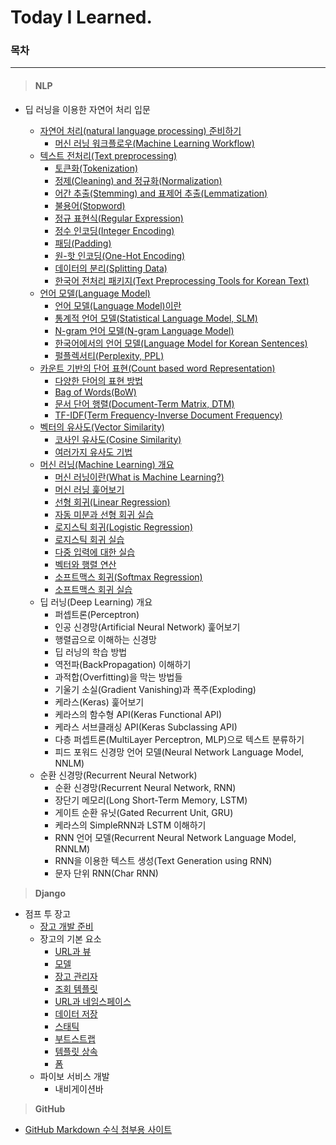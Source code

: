 # Today I Learned.
### 목차

---

> #### NLP 

+ 딥 러닝을 이용한 자연어 처리 입문

  + [자연어 처리(natural language processing) 준비하기](https://github.com/p-chanmin/TIL/blob/main/NLP/01-01.%20%EC%9E%90%EC%97%B0%EC%96%B4%20%EC%B2%98%EB%A6%AC(natural%20language%20processing)%20%EC%A4%80%EB%B9%84%ED%95%98%EA%B8%B0.md)
    + [머신 러닝 워크플로우(Machine Learning Workflow)](https://github.com/p-chanmin/TIL/blob/main/NLP/01-02.%20%EB%A8%B8%EC%8B%A0%20%EB%9F%AC%EB%8B%9D%20%EC%9B%8C%ED%81%AC%ED%94%8C%EB%A1%9C%EC%9A%B0.md)
  + [텍스트 전처리(Text preprocessing)](https://github.com/p-chanmin/TIL/blob/main/NLP/02-00.%20%ED%85%8D%EC%8A%A4%ED%8A%B8%20%EC%A0%84%EC%B2%98%EB%A6%AC(Text%20preprocessing).md)
    + [토큰화(Tokenization)](https://github.com/p-chanmin/TIL/blob/main/NLP/02-01.%20%ED%86%A0%ED%81%B0%ED%99%94(Tokenization).md)
    + [정제(Cleaning) and 정규화(Normalization)](https://github.com/p-chanmin/TIL/blob/main/NLP/02-02.%20%EC%A0%95%EC%A0%9C(Cleaning)%20and%20%EC%A0%95%EA%B7%9C%ED%99%94(Normalization).md)
    + [어간 추출(Stemming) and 표제어 추출(Lemmatization)](https://github.com/p-chanmin/TIL/blob/main/NLP/02-03.%20%EC%96%B4%EA%B0%84%20%EC%B6%94%EC%B6%9C(Stemming)%20and%20%ED%91%9C%EC%A0%9C%EC%96%B4%20%EC%B6%94%EC%B6%9C(Lemmatization).md)
    + [불용어(Stopword)](https://github.com/p-chanmin/TIL/blob/main/NLP/02-04.%20%EB%B6%88%EC%9A%A9%EC%96%B4(Stopword).md)
    + [정규 표현식(Regular Expression)](https://github.com/p-chanmin/TIL/blob/main/NLP/02-05.%20%EC%A0%95%EA%B7%9C%20%ED%91%9C%ED%98%84%EC%8B%9D(Regular%20Expression).md)
    + [정수 인코딩(Integer Encoding)](https://github.com/p-chanmin/TIL/blob/main/NLP/02-06.%20%EC%A0%95%EC%88%98%20%EC%9D%B8%EC%BD%94%EB%94%A9(Integer%20Encoding).md)
    + [패딩(Padding)](https://github.com/p-chanmin/TIL/blob/main/NLP/02-07.%20%ED%8C%A8%EB%94%A9(Padding).md)
    + [원-핫 인코딩(One-Hot Encoding)](https://github.com/p-chanmin/TIL/blob/main/NLP/02-08.%20%EC%9B%90-%ED%95%AB%20%EC%9D%B8%EC%BD%94%EB%94%A9(One-Hot%20Encoding).md)
    + [데이터의 분리(Splitting Data)](https://github.com/p-chanmin/TIL/blob/main/NLP/02-09.%20%EB%8D%B0%EC%9D%B4%ED%84%B0%EC%9D%98%20%EB%B6%84%EB%A6%AC(Splitting%20Data).md)
    + [한국어 전처리 패키지(Text Preprocessing Tools for Korean Text)](https://github.com/p-chanmin/TIL/blob/main/NLP/02-10.%20%ED%95%9C%EA%B5%AD%EC%96%B4%20%EC%A0%84%EC%B2%98%EB%A6%AC%20%ED%8C%A8%ED%82%A4%EC%A7%80(Text%20Preprocessing%20Tools%20for%20Korean%20Text).md)
  + [언어 모델(Language Model)](https://github.com/p-chanmin/TIL/blob/main/NLP/03-00.%20%EC%96%B8%EC%96%B4%20%EB%AA%A8%EB%8D%B8(Language%20Model).md)
    * [언어 모델(Language Model)이란](https://github.com/p-chanmin/TIL/blob/main/NLP/03-01.%20%EC%96%B8%EC%96%B4%20%EB%AA%A8%EB%8D%B8(Language%20Model)%EC%9D%B4%EB%9E%80.md)
    * [통계적 언어 모델(Statistical Language Model, SLM)](https://github.com/p-chanmin/TIL/blob/main/NLP/03-02.%20%ED%86%B5%EA%B3%84%EC%A0%81%20%EC%96%B8%EC%96%B4%20%EB%AA%A8%EB%8D%B8(Statistical%20Language%20Model%2C%20SLM).md)
    * [N-gram 언어 모델(N-gram Language Model)](https://github.com/p-chanmin/TIL/blob/main/NLP/03-03.%20N-gram%20%EC%96%B8%EC%96%B4%20%EB%AA%A8%EB%8D%B8(N-gram%20Language%20Model).md)
    * [한국어에서의 언어 모델(Language Model for Korean Sentences)](https://github.com/p-chanmin/TIL/blob/main/NLP/03-04.%20%ED%95%9C%EA%B5%AD%EC%96%B4%EC%97%90%EC%84%9C%EC%9D%98%20%EC%96%B8%EC%96%B4%20%EB%AA%A8%EB%8D%B8(Language%20Model%20for%20Korean%20Sentences).md)
    * [펄플렉서티(Perplexity, PPL)](https://github.com/p-chanmin/TIL/blob/main/NLP/03-05.%20%ED%8E%84%ED%94%8C%EB%A0%89%EC%84%9C%ED%8B%B0(Perplexity%2C%20PPL).md)
  + [카운트 기반의 단어 표현(Count based word Representation)](https://github.com/p-chanmin/TIL/blob/main/NLP/04-00.%20%EC%B9%B4%EC%9A%B4%ED%8A%B8%20%EA%B8%B0%EB%B0%98%EC%9D%98%20%EB%8B%A8%EC%96%B4%20%ED%91%9C%ED%98%84(Count%20based%20word%20Representation).md)
    * [다양한 단어의 표현 방법](https://github.com/p-chanmin/TIL/blob/main/NLP/04-01.%20%EB%8B%A4%EC%96%91%ED%95%9C%20%EB%8B%A8%EC%96%B4%EC%9D%98%20%ED%91%9C%ED%98%84%20%EB%B0%A9%EB%B2%95.md)
    * [Bag of Words(BoW)](https://github.com/p-chanmin/TIL/blob/main/NLP/04-02.%20Bag%20of%20Words(BoW).md)
    * [문서 단어 행렬(Document-Term Matrix, DTM)](https://github.com/p-chanmin/TIL/blob/main/NLP/04-03.%20%EB%AC%B8%EC%84%9C%20%EB%8B%A8%EC%96%B4%20%ED%96%89%EB%A0%AC(Document-Term%20Matrix%2C%20DTM).md)
    * [TF-IDF(Term Frequency-Inverse Document Frequency)](https://github.com/p-chanmin/TIL/blob/main/NLP/04-04.%20TF-IDF(Term%20Frequency-Inverse%20Document%20Frequency).md)
  + [벡터의 유사도(Vector Similarity)](https://github.com/p-chanmin/TIL/blob/main/NLP/05-00.%20%EB%B2%A1%ED%84%B0%EC%9D%98%20%EC%9C%A0%EC%82%AC%EB%8F%84(Vector%20Similarity).md)
    * [코사인 유사도(Cosine Similarity)](https://github.com/p-chanmin/TIL/blob/main/NLP/05-01.%20%EC%BD%94%EC%82%AC%EC%9D%B8%20%EC%9C%A0%EC%82%AC%EB%8F%84(Cosine%20Similarity).md)
    * [여러가지 유사도 기법](https://github.com/p-chanmin/TIL/blob/main/NLP/05-02.%20%EC%97%AC%EB%9F%AC%EA%B0%80%EC%A7%80%20%EC%9C%A0%EC%82%AC%EB%8F%84%20%EA%B8%B0%EB%B2%95.md)
  + [머신 러닝(Machine Learning) 개요](https://github.com/p-chanmin/TIL/blob/main/NLP/06-00.%20%EB%A8%B8%EC%8B%A0%20%EB%9F%AC%EB%8B%9D(Machine%20Learning)%20%EA%B0%9C%EC%9A%94.md)
    * [머신 러닝이란(What is Machine Learning?)](https://github.com/p-chanmin/TIL/blob/main/NLP/06-01.%20%EB%A8%B8%EC%8B%A0%20%EB%9F%AC%EB%8B%9D%EC%9D%B4%EB%9E%80(What%20is%20Machine%20Learning).md)
    * [머신 러닝 훑어보기](https://github.com/p-chanmin/TIL/blob/main/NLP/06-02.%20%EB%A8%B8%EC%8B%A0%20%EB%9F%AC%EB%8B%9D%20%ED%9B%91%EC%96%B4%EB%B3%B4%EA%B8%B0.md)
    * [선형 회귀(Linear Regression)](https://github.com/p-chanmin/TIL/blob/main/NLP/06-03.%20%EC%84%A0%ED%98%95%20%ED%9A%8C%EA%B7%80(Linear%20Regression).md)
    * [자동 미분과 선형 회귀 실습](https://github.com/p-chanmin/TIL/blob/main/NLP/06-04.%20%EC%9E%90%EB%8F%99%20%EB%AF%B8%EB%B6%84%EA%B3%BC%20%EC%84%A0%ED%98%95%20%ED%9A%8C%EA%B7%80%20%EC%8B%A4%EC%8A%B5.md)
    * [로지스틱 회귀(Logistic Regression)](https://github.com/p-chanmin/TIL/blob/main/NLP/06-05.%20%EB%A1%9C%EC%A7%80%EC%8A%A4%ED%8B%B1%20%ED%9A%8C%EA%B7%80(Logistic%20Regression).md)
    * [로지스틱 회귀 실습](https://github.com/p-chanmin/TIL/blob/main/NLP/06-06.%20%EB%A1%9C%EC%A7%80%EC%8A%A4%ED%8B%B1%20%ED%9A%8C%EA%B7%80%20%EC%8B%A4%EC%8A%B5.md)
    * [다중 입력에 대한 실습](https://github.com/p-chanmin/TIL/blob/main/NLP/06-07.%20%EB%8B%A4%EC%A4%91%20%EC%9E%85%EB%A0%A5%EC%97%90%20%EB%8C%80%ED%95%9C%20%EC%8B%A4%EC%8A%B5.md)
    * [벡터와 행렬 연산](https://github.com/p-chanmin/TIL/blob/main/NLP/06-08.%20%EB%B2%A1%ED%84%B0%EC%99%80%20%ED%96%89%EB%A0%AC%20%EC%97%B0%EC%82%B0.md)
    * [소프트맥스 회귀(Softmax Regression)](https://github.com/p-chanmin/TIL/blob/main/NLP/06-09.%20%EC%86%8C%ED%94%84%ED%8A%B8%EB%A7%A5%EC%8A%A4%20%ED%9A%8C%EA%B7%80(Softmax%20Regression).md)
    * [소프트맥스 회귀 실습](https://github.com/p-chanmin/TIL/blob/main/NLP/06-10.%20%EC%86%8C%ED%94%84%ED%8A%B8%EB%A7%A5%EC%8A%A4%20%ED%9A%8C%EA%B7%80%20%EC%8B%A4%EC%8A%B5.md)
  + 딥 러닝(Deep Learning) 개요
    * 퍼셉트론(Perceptron)
    * 인공 신경망(Artificial Neural Network) 훑어보기
    * 행렬곱으로 이해하는 신경망
    * 딥 러닝의 학습 방법
    * 역전파(BackPropagation) 이해하기
    * 과적합(Overfitting)을 막는 방법들
    * 기울기 소실(Gradient Vanishing)과 폭주(Exploding)
    * 케라스(Keras) 훑어보기
    * 케라스의 함수형 API(Keras Functional API)
    * 케라스 서브클래싱 API(Keras Subclassing API)
    * 다층 퍼셉트론(MultiLayer Perceptron, MLP)으로 텍스트 분류하기
    * 피드 포워드 신경망 언어 모델(Neural Network Language Model, NNLM)
  + 순환 신경망(Recurrent Neural Network)
    * 순환 신경망(Recurrent Neural Network, RNN)
    * 장단기 메모리(Long Short-Term Memory, LSTM)
    * 게이트 순환 유닛(Gated Recurrent Unit, GRU)
    * 케라스의 SimpleRNN과 LSTM 이해하기
    * RNN 언어 모델(Recurrent Neural Network Language Model, RNNLM)
    * RNN을 이용한 텍스트 생성(Text Generation using RNN)
    * 문자 단위 RNN(Char RNN) 



> **Django**

* 점프 투 장고
  * [장고 개발 준비](https://github.com/p-chanmin/TIL/blob/main/Django/1-00.%20%EC%9E%A5%EA%B3%A0%20%EA%B0%9C%EB%B0%9C%20%EC%A4%80%EB%B9%84.md)
  * 장고의 기본 요소
    * [URL과 뷰](https://github.com/p-chanmin/TIL/blob/main/Django/2-01.%20URL%EA%B3%BC%20%EB%B7%B0.md)
    * [모델](https://github.com/p-chanmin/TIL/blob/main/Django/2-02.%20%EB%AA%A8%EB%8D%B8.md)
    * [장고 관리자](https://github.com/p-chanmin/TIL/blob/main/Django/2-03.%20%EC%9E%A5%EA%B3%A0%20%EA%B4%80%EB%A6%AC%EC%9E%90.md)
    * [조회 템플릿](https://github.com/p-chanmin/TIL/blob/main/Django/2-04.%20%EC%A1%B0%ED%9A%8C%EC%99%80%20%ED%85%9C%ED%94%8C%EB%A6%BF.md)
    * [URL과 네임스페이스](https://github.com/p-chanmin/TIL/blob/main/Django/2-05.%20URL%EA%B3%BC%20%EB%84%A4%EC%9E%84%EC%8A%A4%ED%8E%98%EC%9D%B4%EC%8A%A4.md)
    * [데이터 저장](https://github.com/p-chanmin/TIL/blob/main/Django/2-06.%20%EB%8D%B0%EC%9D%B4%ED%84%B0%20%EC%A0%80%EC%9E%A5.md)
    * [스태틱](https://github.com/p-chanmin/TIL/blob/main/Django/2-07.%20%EC%8A%A4%ED%83%9C%ED%8B%B1.md)
    * [부트스트랩](https://github.com/p-chanmin/TIL/blob/main/Django/2-08.%20%EB%B6%80%ED%8A%B8%EC%8A%A4%ED%8A%B8%EB%9E%A9.md)
    * [템플릿 상속](https://github.com/p-chanmin/TIL/blob/main/Django/2-09.%20%ED%85%9C%ED%94%8C%EB%A6%BF%20%EC%83%81%EC%86%8D.md)
    * [폼](https://github.com/p-chanmin/TIL/blob/main/Django/2-10.%20%ED%8F%BC.md)
  * 파이보 서비스 개발
    * 내비게이션바



> **GitHub**

* [GitHub Markdown 수식 첨부용 사이트](https://latex.codecogs.com/)
